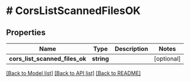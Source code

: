 # # CorsListScannedFilesOK

## Properties

Name | Type | Description | Notes
------------ | ------------- | ------------- | -------------
**cors_list_scanned_files_ok** | **string** |  | [optional]

[[Back to Model list]](../../README.md#models) [[Back to API list]](../../README.md#endpoints) [[Back to README]](../../README.md)
